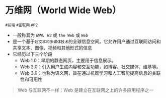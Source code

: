 
# 万维网（World Wide Web）


`#前端` `#互联网` `#R2`

- 一般称其为 `WWW`、`W3` 或 `the Web` 或 `Web` 
- 是一个基于`超文本和多媒体技术`的全球信息空间。它允许用户通过互联网访问和共享文本、图像、视频和其他形式的信息
- 它经历以下三个阶段
   - Web 1.0：早期的静态网页，主要用于信息展示。
   - Web 2.0：引入用户生成内容和交互功能，如博客、社交媒体、维基等。
   - Web 3.0：也称为语义网，旨在通过机器学习和人工智能提高信息的关联性和可用性

> Web 与互联网不一样：Web 是建立在互联网之上的许多应用程序之一


